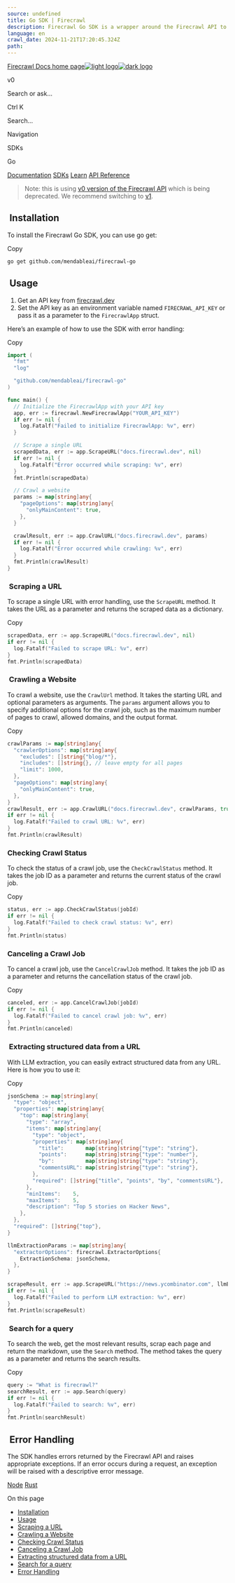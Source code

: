 ```yaml
---
source: undefined
title: Go SDK | Firecrawl
description: Firecrawl Go SDK is a wrapper around the Firecrawl API to help you easily turn websites into markdown.
language: en
crawl_date: 2024-11-21T17:20:45.324Z
path: 
---
```


[Firecrawl Docs home page![light logo](https://mintlify.s3-us-west-1.amazonaws.com/firecrawl/logo/light.svg)![dark logo](https://mintlify.s3-us-west-1.amazonaws.com/firecrawl/logo/dark.svg)](https://firecrawl.dev)

v0

Search or ask...

Ctrl K

Search...

Navigation

SDKs

Go

[Documentation](/v0/introduction) [SDKs](/v0/sdks/python) [Learn](https://www.firecrawl.dev/blog/category/tutorials) [API Reference](/v0/api-reference/introduction)

> Note: this is using [v0 version of the Firecrawl API](/v0/introduction) which is being deprecated. We recommend switching to [v1](/sdks/go).

## [​](\#installation)  Installation

To install the Firecrawl Go SDK, you can use go get:

Copy

```bash
go get github.com/mendableai/firecrawl-go

```

## [​](\#usage)  Usage

1. Get an API key from [firecrawl.dev](https://firecrawl.dev)
2. Set the API key as an environment variable named `FIRECRAWL_API_KEY` or pass it as a parameter to the `FirecrawlApp` struct.

Here’s an example of how to use the SDK with error handling:

Copy

```go
import (
  "fmt"
  "log"

  "github.com/mendableai/firecrawl-go"
)

func main() {
  // Initialize the FirecrawlApp with your API key
  app, err := firecrawl.NewFirecrawlApp("YOUR_API_KEY")
  if err != nil {
    log.Fatalf("Failed to initialize FirecrawlApp: %v", err)
  }

  // Scrape a single URL
  scrapedData, err := app.ScrapeURL("docs.firecrawl.dev", nil)
  if err != nil {
    log.Fatalf("Error occurred while scraping: %v", err)
  }
  fmt.Println(scrapedData)

  // Crawl a website
  params := map[string]any{
    "pageOptions": map[string]any{
      "onlyMainContent": true,
    },
  }

  crawlResult, err := app.CrawlURL("docs.firecrawl.dev", params)
  if err != nil {
    log.Fatalf("Error occurred while crawling: %v", err)
  }
  fmt.Println(crawlResult)
}

```

### [​](\#scraping-a-url)  Scraping a URL

To scrape a single URL with error handling, use the `ScrapeURL` method. It takes the URL as a parameter and returns the scraped data as a dictionary.

Copy

```go
scrapedData, err := app.ScrapeURL("docs.firecrawl.dev", nil)
if err != nil {
  log.Fatalf("Failed to scrape URL: %v", err)
}
fmt.Println(scrapedData)

```

### [​](\#crawling-a-website)  Crawling a Website

To crawl a website, use the `CrawlUrl` method. It takes the starting URL and optional parameters as arguments. The `params` argument allows you to specify additional options for the crawl job, such as the maximum number of pages to crawl, allowed domains, and the output format.

Copy

```go
crawlParams := map[string]any{
  "crawlerOptions": map[string]any{
    "excludes": []string{"blog/*"},
    "includes": []string{}, // leave empty for all pages
    "limit": 1000,
  },
  "pageOptions": map[string]any{
    "onlyMainContent": true,
  },
}
crawlResult, err := app.CrawlURL("docs.firecrawl.dev", crawlParams, true, 2, idempotencyKey)
if err != nil {
  log.Fatalf("Failed to crawl URL: %v", err)
}
fmt.Println(crawlResult)

```

### [​](\#checking-crawl-status)  Checking Crawl Status

To check the status of a crawl job, use the `CheckCrawlStatus` method. It takes the job ID as a parameter and returns the current status of the crawl job.

Copy

```go
status, err := app.CheckCrawlStatus(jobId)
if err != nil {
  log.Fatalf("Failed to check crawl status: %v", err)
}
fmt.Println(status)

```

### [​](\#canceling-a-crawl-job)  Canceling a Crawl Job

To cancel a crawl job, use the `CancelCrawlJob` method. It takes the job ID as a parameter and returns the cancellation status of the crawl job.

Copy

```go
canceled, err := app.CancelCrawlJob(jobId)
if err != nil {
  log.Fatalf("Failed to cancel crawl job: %v", err)
}
fmt.Println(canceled)

```

### [​](\#extracting-structured-data-from-a-url)  Extracting structured data from a URL

With LLM extraction, you can easily extract structured data from any URL. Here is how you to use it:

Copy

```go
jsonSchema := map[string]any{
  "type": "object",
  "properties": map[string]any{
    "top": map[string]any{
      "type": "array",
      "items": map[string]any{
        "type": "object",
        "properties": map[string]any{
          "title":       map[string]string{"type": "string"},
          "points":      map[string]string{"type": "number"},
          "by":          map[string]string{"type": "string"},
          "commentsURL": map[string]string{"type": "string"},
        },
        "required": []string{"title", "points", "by", "commentsURL"},
      },
      "minItems":    5,
      "maxItems":    5,
      "description": "Top 5 stories on Hacker News",
    },
  },
  "required": []string{"top"},
}

llmExtractionParams := map[string]any{
  "extractorOptions": firecrawl.ExtractorOptions{
    ExtractionSchema: jsonSchema,
  },
}

scrapeResult, err := app.ScrapeURL("https://news.ycombinator.com", llmExtractionParams)
if err != nil {
  log.Fatalf("Failed to perform LLM extraction: %v", err)
}
fmt.Println(scrapeResult)

```

### [​](\#search-for-a-query)  Search for a query

To search the web, get the most relevant results, scrap each page and return the markdown, use the `Search` method. The method takes the query as a parameter and returns the search results.

Copy

```go
query := "What is firecrawl?"
searchResult, err := app.Search(query)
if err != nil {
  log.Fatalf("Failed to search: %v", err)
}
fmt.Println(searchResult)

```

## [​](\#error-handling)  Error Handling

The SDK handles errors returned by the Firecrawl API and raises appropriate exceptions. If an error occurs during a request, an exception will be raised with a descriptive error message.

[Node](/v0/sdks/node) [Rust](/v0/sdks/rust)

On this page

- [Installation](#installation)
- [Usage](#usage)
- [Scraping a URL](#scraping-a-url)
- [Crawling a Website](#crawling-a-website)
- [Checking Crawl Status](#checking-crawl-status)
- [Canceling a Crawl Job](#canceling-a-crawl-job)
- [Extracting structured data from a URL](#extracting-structured-data-from-a-url)
- [Search for a query](#search-for-a-query)
- [Error Handling](#error-handling)


